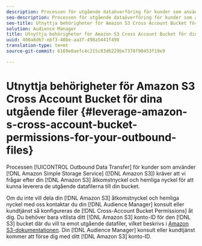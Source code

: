 ```yaml
---
description: Processen för utgående dataöverföring för kunder som använder Amazon Simple Storage Service (Amazon S3) kräver att vi frågar efter din åtkomstnyckel och hemliga nyckel för Amazon S3 för att kunna leverera de utgående datafilerna till din bucket.
seo-description: Processen för utgående dataöverföring för kunder som använder Amazon Simple Storage Service (Amazon S3) kräver att vi frågar efter din åtkomstnyckel och hemliga nyckel för Amazon S3 för att kunna leverera de utgående datafilerna till din bucket.
seo-title: Utnyttja behörigheter för Amazon S3 Cross Account Bucket för dina utgående filer
solution: Audience Manager
title: Utnyttja behörigheter för Amazon S3 Cross Account Bucket för dina utgående filer
uuid: 400a8d67-ebf3-48be-aa3f-498a5441f498
translation-type: tm+mt
source-git-commit: 6169e8aefc4c215c83d6229be7378f90453f19e9

---
```



# Utnyttja behörigheter för Amazon S3 Cross Account Bucket för dina utgående filer {#leverage-amazon-s-cross-account-bucket-permissions-for-your-outbound-files}

Processen [!UICONTROL Outbound Data Transfer] för kunder som använder [!DNL Amazon Simple Storage Service] ([!DNL Amazon S3]) kräver att vi frågar efter din [!DNL Amazon S3] åtkomstnyckel och hemliga nyckel för att kunna leverera de utgående datafilerna till din bucket.

Om du inte vill dela din [!DNL Amazon S3] åtkomstnyckel och hemliga nyckel med oss kontaktar du din [!DNL Audience Manager] konsult eller kundtjänst så konfigureras de [!DNL Cross-Account Bucket Permissions] åt dig. Du behöver bara vitlista ditt [!DNL Amazon S3] konto-ID för den [!DNL S3] bucket där du vill ta emot utgående datafiler, vilket beskrivs i [Amazon S3-dokumentationen](https://docs.aws.amazon.com/AmazonS3/latest/dev/example-walkthroughs-managing-access-example2.html). Din [!DNL Audience Manager] konsult eller kundtjänst kommer att förse dig med ditt [!DNL Amazon S3] konto-ID.